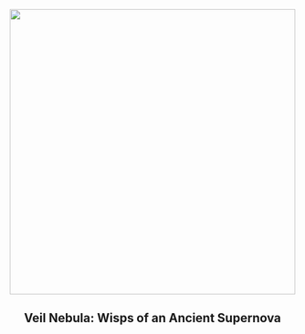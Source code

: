 
<p align="center"><img src="https://apod.nasa.gov/apod/image/2506/VeilWide_Alharbi_960.jpg" width="500" height="500"></p>
<h2 align="center"> Veil Nebula: Wisps of an Ancient Supernova </h2>
